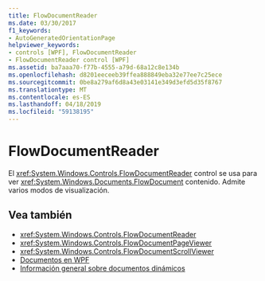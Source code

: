 ```yaml
---
title: FlowDocumentReader
ms.date: 03/30/2017
f1_keywords:
- AutoGeneratedOrientationPage
helpviewer_keywords:
- controls [WPF], FlowDocumentReader
- FlowDocumentReader control [WPF]
ms.assetid: ba7aaa70-f77b-4555-a79d-68a12c8e134b
ms.openlocfilehash: d8201eeceeb39ffea888849eba32e77ee7c25ece
ms.sourcegitcommit: 0be8a279af6d8a43e03141e349d3efd5d35f8767
ms.translationtype: MT
ms.contentlocale: es-ES
ms.lasthandoff: 04/18/2019
ms.locfileid: "59138195"
---
```

# <a name="flowdocumentreader"></a>FlowDocumentReader
El <xref:System.Windows.Controls.FlowDocumentReader> control se usa para ver <xref:System.Windows.Documents.FlowDocument> contenido. Admite varios modos de visualización.  
  
## <a name="see-also"></a>Vea también

- <xref:System.Windows.Controls.FlowDocumentReader>
- <xref:System.Windows.Controls.FlowDocumentPageViewer>
- <xref:System.Windows.Controls.FlowDocumentScrollViewer>
- [Documentos en WPF](../advanced/documents-in-wpf.md)
- [Información general sobre documentos dinámicos](../advanced/flow-document-overview.md)
